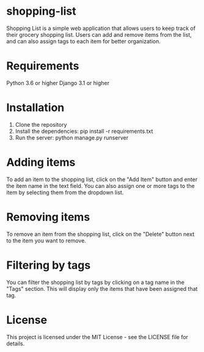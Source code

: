 # shopping-list
Shopping List is a simple web application that allows users to keep track of their grocery shopping list. Users can add and remove items from the list, and can also assign tags to each item for better organization.

# Requirements
Python 3.6 or higher
Django 3.1 or higher

# Installation
1. Clone the repository
2. Install the dependencies: pip install -r requirements.txt
3. Run the server: python manage.py runserver

# Adding items
To add an item to the shopping list, click on the "Add Item" button and enter the item name in the text field. You can also assign one or more tags to the item by selecting them from the dropdown list.

# Removing items
To remove an item from the shopping list, click on the "Delete" button next to the item you want to remove.

# Filtering by tags
You can filter the shopping list by tags by clicking on a tag name in the "Tags" section. This will display only the items that have been assigned that tag.

# License
This project is licensed under the MIT License - see the LICENSE file for details.
